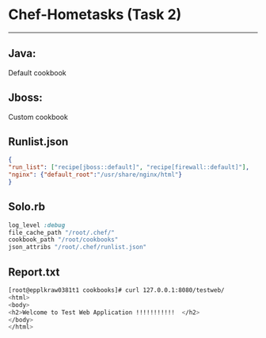 # Chef-Hometasks (Task 2)
---
## Java:
Default cookbook

## Jboss:
Custom cookbook

## Runlist.json
```json
{
"run_list": ["recipe[jboss::default]", "recipe[firewall::default]"],
"nginx": {"default_root":"/usr/share/nginx/html"}
} 
```
## Solo.rb
```ruby
log_level :debug
file_cache_path "/root/.chef/"
cookbook_path "/root/cookbooks"
json_attribs "/root/.chef/runlist.json"
```
## Report.txt
```bash
[root@epplkraw0381t1 cookbooks]# curl 127.0.0.1:8080/testweb/ 
<html>
<body>
<h2>Welcome to Test Web Application !!!!!!!!!!!  </h2>
</body>
</html>
```
